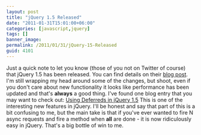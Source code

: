 ```yaml
---
layout: post
title: "jQuery 1.5 Released"
date: "2011-01-31T15:01:00+06:00"
categories: [javascript,jquery]
tags: []
banner_image: 
permalink: /2011/01/31/jQuery-15-Released
guid: 4101
---
```


Just a quick note to let you know (those of you not on Twitter of course) that jQuery 1.5 has been released. You can find details on their <a href="http://blog.jquery.com/2011/01/31/jquery-15-released/">blog post</a>. I'm still wrapping my head around some of the changes, but shoot, even if you don't care about new functionality it looks like performance has been updated and that's <b>always</b> a good thing. I've found one blog entry that you may want to check out: <a href="http://www.erichynds.com/jquery/using-deferreds-in-jquery/">Using Deferreds in jQuery 1.5</a> This is one of the interesting new features in jQuery. I'll be honest and say that part of this is a bit confusing to me, but the main take is that if you've ever wanted to fire N async requests and fire a method when <b>all</b> are done - it is now ridiculously easy in jQuery. That's a big bottle of win to me.